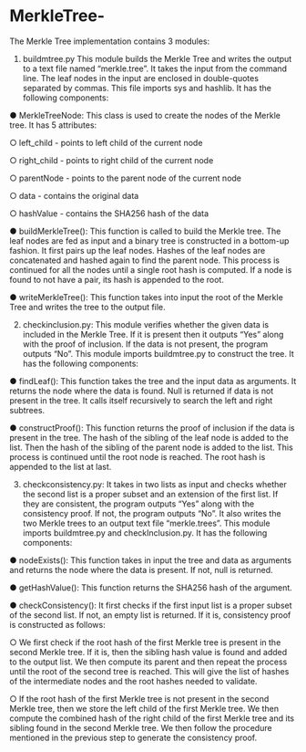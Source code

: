 # MerkleTree-
The Merkle Tree implementation contains 3 modules:
1. buildmtree.py
This module builds the Merkle Tree and writes the output to a text file named “merkle.tree”. It takes the input from the command line. The leaf nodes in the input are enclosed in double-quotes separated by commas. This file imports sys and hashlib. It has the following components:

● MerkleTreeNode: This class is used to create the nodes of the Merkle tree. It has 5 attributes:

  ○ left_child - points to left child of the current node

  ○ right_child - points to right child of the current node

  ○ parentNode - points to the parent node of the current node

  ○ data - contains the original data

  ○ hashValue - contains the SHA256 hash of the data 

● buildMerkleTree(): This function is called to build the Merkle tree. The leaf nodes are fed as input and a binary tree is constructed in a bottom-up fashion. It first pairs up the leaf nodes. Hashes of the leaf nodes are concatenated and hashed again to find the parent node. This process is continued for all the nodes until a single root hash is computed. If a node is found to not have a pair, its hash is appended to the root.

● writeMerkleTree(): This function takes into input the root of the Merkle Tree and writes the tree to the output file.
   
 2. checkinclusion.py: This module verifies whether the given data is included in the Merkle Tree. If it is present then it outputs “Yes” along with the proof of inclusion. If the data is not present, the program outputs “No”. This module imports buildmtree.py to construct the tree. It has the following components:

● findLeaf(): This function takes the tree and the input data as arguments. It returns the node where the data is found. Null is returned if data is not present in the tree. It calls itself recursively to search the left and right subtrees.

● constructProof(): This function returns the proof of inclusion if the data is present in the tree. The hash of the sibling of the leaf node is added to the list. Then the hash of the sibling of the parent node is added to the list. This process is continued until the root node is reached. The root hash is appended to the list at last.

3. checkconsistency.py: It takes in two lists as input and checks whether the second list is a proper subset and an extension of the first list. If they are consistent, the program outputs “Yes” along with the consistency proof. If not, the program outputs “No”. It also writes the two Merkle trees to an output text file “merkle.trees”. This module imports buildmtree.py and checkInclusion.py. It has the following components:

● nodeExists(): This function takes in input the tree and data as arguments and returns the node where the data is present. If not, null is returned.

● getHashValue(): This function returns the SHA256 hash of the argument.

● checkConsistency(): It first checks if the first input list is a proper subset of the
second list. If not, an empty list is returned. If it is, consistency proof is constructed as follows:

  ○ We first check if the root hash of the first Merkle tree is present in the second Merkle tree. If it is, then the sibling hash value is found and added to the output list. We then compute its parent and then repeat the process until the root of the second tree is reached. This will give the list of hashes of the intermediate nodes and the root hashes needed to validate.

  ○ If the root hash of the first Merkle tree is not present in the second Merkle tree, then we store the left child of the first Merkle tree. We then compute the combined hash of the right child of the first Merkle tree and its sibling found in the second Merkle tree. We then follow the procedure mentioned in the previous step to generate the consistency proof.

 
